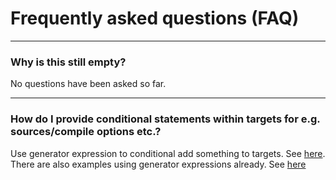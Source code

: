 # Frequently asked questions (FAQ)

---
### Why is this still empty?
No questions have been asked so far.

---

### How do I provide conditional statements within targets for e.g. sources/compile options etc.?
Use generator expression to conditional add something to targets. See [here](https://cmake.org/cmake/help/latest/manual/cmake-generator-expressions.7.html). <br> There are also examples using generator expressions already. See [here](../examples/SimpleProject/Library.target.json)
